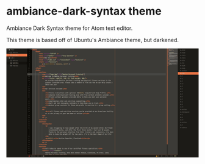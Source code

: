 # ambiance-dark-syntax theme

Ambiance Dark Syntax theme for Atom text editor.

This theme is based off of Ubuntu's Ambiance theme, but darkened.

![](https://github.com/tgaurnier/Atom-AmbianceDark-Syntax/blob/master/Screenshot.png?raw=true)
